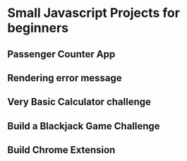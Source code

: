 # Small Javascript Projects for beginners

## Passenger Counter App

## Rendering error message

## Very Basic Calculator challenge

## Build a Blackjack Game Challenge

## Build Chrome Extension

